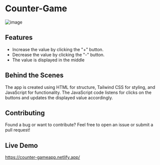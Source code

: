 # Counter-Game

![image](https://github.com/RupalRastogi/Counter-Game/assets/110107667/279ebf65-354c-463f-9fdb-27b3d8d3b773)


## Features
- Increase the value by clicking the "+" button.
- Decrease the value by clicking the "-" button.
- The value is displayed in the middle

 ## Behind the Scenes
The app is created using HTML for structure, Tailwind CSS for styling, and JavaScript for functionality. The JavaScript code listens for clicks on the buttons and updates the displayed value accordingly.

## Contributing
Found a bug or want to contribute? Feel free to open an issue or submit a pull request!

## Live Demo
https://counter-gameapp.netlify.app/






